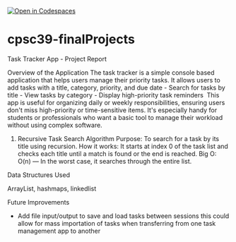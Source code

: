 [![Open in Codespaces](https://classroom.github.com/assets/launch-codespace-2972f46106e565e64193e422d61a12cf1da4916b45550586e14ef0a7c637dd04.svg)](https://classroom.github.com/open-in-codespaces?assignment_repo_id=19398100)
# cpsc39-finalProjects

Task Tracker App - Project Report

Overview of the Application
The task tracker is a simple console based application that helps users manage their priority tasks. It allows users to add tasks with a title, category, priority, and due date - Search for tasks by title - View tasks by category - Display high-priority task reminders  This app is useful for organizing daily or weekly responsibilities, ensuring users don't miss high-priority or time-sensitive items. It's especially handy for students or professionals who want a basic tool to manage their workload without using complex software.

1. Recursive Task Search Algorithm
Purpose: To search for a task by its title using recursion. How it works: It starts at index 0 of the task list and checks each title until a match is found or the end is reached.
Big O: O(n) — In the worst case, it searches through the entire list.

Data Structures Used

ArrayList, hashmaps, linkedlist

Future Improvements
- Add file input/output to save and load tasks between sessions this could allow for mass importation of tasks when transferring from one task management app to another
